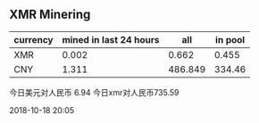 ## XMR Minering

|currency|mined in last 24 hours|all|in pool|
|---|---|---|---|
|XMR|0.002|0.662|0.455|
|CNY|1.311|486.849|334.46|

今日美元对人民币 6.94	今日xmr对人民币735.59


2018-10-18 20:05